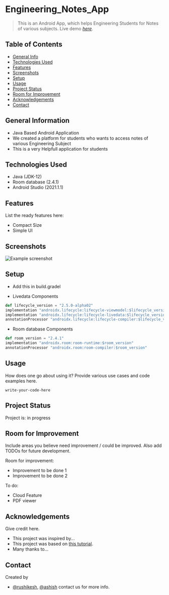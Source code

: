 # Engineering_Notes_App

> This is an Android App, which helps Engineering Students for Notes of various subjects.
> Live demo [_here_](https://www.example.com). <!-- If you have the project hosted somewhere, include the link here. -->

## Table of Contents
* [General Info](#general-information)
* [Technologies Used](#technologies-used)
* [Features](#features)
* [Screenshots](#screenshots)
* [Setup](#setup)
* [Usage](#usage)
* [Project Status](#project-status)
* [Room for Improvement](#room-for-improvement)
* [Acknowledgements](#acknowledgements)
* [Contact](#contact)
<!-- * [License](#license) -->


## General Information
- Java Based Android Application
- We created a platform for students who wants to access notes of various Engineering Subject
- This is a very Helpfull application for students
<!-- You don't have to answer all the questions - just the ones relevant to your project. -->


## Technologies Used
- Java (JDK-12)
- Room database (2.4.1)
- Android Studio (2021.1.1)

## Features
List the ready features here:
- Compact Size
- Simple UI


## Screenshots
![Example screenshot](./img/screenshot.png)
<!-- If you have screenshots you'd like to share, include them here. -->


## Setup
- Add this in build.gradel

- Livedata Components
```python
def lifecycle_version = "2.5.0-alpha02"
implementation "androidx.lifecycle:lifecycle-viewmodel:$lifecycle_version"
implementation "androidx.lifecycle:lifecycle-livedata:$lifecycle_version"
annotationProcessor "androidx.lifecycle:lifecycle-compiler:$lifecycle_version"
 ```

- Room database Components
```python
def room_version = "2.4.1"
implementation "androidx.room:room-runtime:$room_version"
annotationProcessor "androidx.room:room-compiler:$room_version"
```

## Usage
How does one go about using it?
Provide various use cases and code examples here.

`write-your-code-here`


## Project Status
Project is: in progress

## Room for Improvement
Include areas you believe need improvement / could be improved. Also add TODOs for future development.

Room for improvement:
- Improvement to be done 1
- Improvement to be done 2

To do:
- Cloud Feature
- PDF viewer


## Acknowledgements
Give credit here.
- This project was inspired by...
- This project was based on [this tutorial](https://www.example.com).
- Many thanks to...


## Contact
Created by 
- [@rushikesh](https://github.com/rushikesh097/), [@ashish](https://github.com/ashish-birajdar007) contact us for more info.


<!-- Optional -->
<!-- ## License -->
<!-- This project is open source and available under the [... License](). -->

<!-- You don't have to include all sections - just the one's relevant to your project -->
